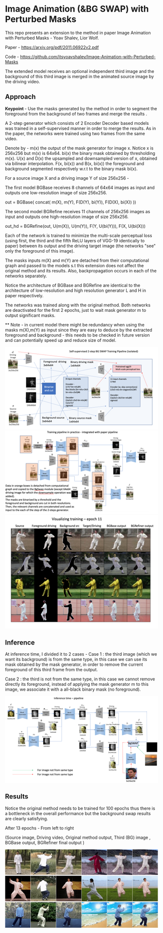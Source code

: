 <h1> Image Animation (&BG SWAP) with Perturbed Masks </h1>


This repo presents an extension to the method in paper Image Animation with Perturbed Masks - Yoav Shalev, Lior Wolf.


Paper - https://arxiv.org/pdf/2011.06922v2.pdf


Code - https://github.com/itsyoavshalev/Image-Animation-with-Perturbed-Masks

The extended model receives an optional independent third image and the background of this third image is merged in the animated source image by the driving video.


<h2> Approach </h2>


<b> Keypoint </b> - Use the masks generated by the method in order to segment the foreground from the background of two frames and merge the results .


A 2-step generator which consists of 2 Encoder Decoder based models was trained in a self-supervised manner in order to merge the results. As in the paper, the networks were trained using two frames from the same video.


Denote by  - m(x) the output of the mask generator for image x. Notice x is 256x256 but m(x) is 64x64.
            bi(x) the binary mask obtained by thresholding m(x).
            U(x) and D(x) the upsampled and downsampled version of x, obtained via bilinear interpolation.
            F(x, bi(x)) and B(x, bi(x)) the foreground and background segmented respectively w.r.t to the binary mask bi(x).


For a source image X and a driving image Y of size 256x256 -


The first model BGBase receives 8 channels of 64x64 images as input and outputs one low-resolution image of size 256x256.


out = BGBase(  concat( m(X), m(Y), F(D(Y), bi(Y)), F(D(X), bi(X)) ))


The second model BGRefine receives 11 channels of 256x256 images as input and outputs one high-resolution image of size 256x256.


out_hd = BGRefine(out, U(m(X)), U(m(Y)),  F(Y, U(bi(Y))), F(X, U(bi(X)))


Each of the network is trained to minimize the multi-scale perceptual loss (using first, the third and the fifth ReLU layers of VGG-19 identically to paper) between its output and the driving target image (the networks "see" only the foreground of this image).


The masks inputs m(X) and m(Y) are detached from their computational graph and passed to the models s.t this extension does not affect the original method and its results.
Also, backpropagation occurs in each of the networks separately.


Notice the architecture of BGBase and BGRefine are identical to the architecture of low-resolution and high resolution generator L and H in paper respectively.


The networks was trained along with the original method. Both networks are deactivated for the first 2 epochs, just to wait mask generator m to output significant masks. 


** Note - in current model there might be redundancy when using the masks m(X),m(Y) as input since they are easy to deduce by the extracted foreground and background - this needs to be checked in future version and can potentially speed up and reduce size of model.


![Alt text](imgs/isolated.png?raw=true "pipeline")
![Alt text](imgs/original.png?raw=true "original")
![Alt text](imgs/epoch_11.png?raw=true "epoch 11")

<h2> Inference </h2>

At inference time, I divided it to 2 cases - 
Case 1 : the third image (which we want its background) is from the same type, in this case we can use its mask obtained by the mask generator, in order to remove the current 
foreground of this third frame from the output.

Case 2 : the third is not from the same type, in this case we cannot remove directly its foreground, instead of applying the mask generator m to this image, we associate it with a all-black binary mask (no foreground).

![Alt text](imgs/inference.png?raw=true "pipeline")

<h2> Results </h2>

Notice the original method needs to be trained for 100 epochs thus there is a bottleneck in the overall performance but the background swap results are clearly satisfying.


After 13 epochs - From left to right


 (Source image, Driving video, Original method output, Third (BG) image , BGBase output, BGRefiner final output )

![Alt Text](imgs/out1.gif)
![Alt Text](imgs/out2.gif)
![Alt Text](imgs/out3.gif)



